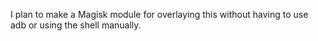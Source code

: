 I plan to make a Magisk module for overlaying this without having to use adb or using the shell manually.

